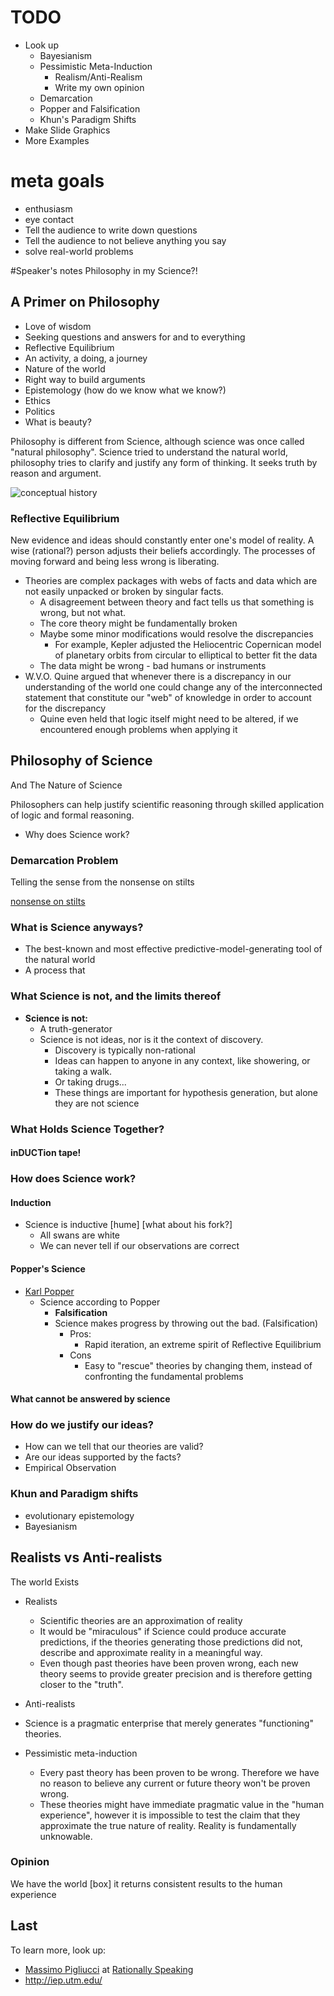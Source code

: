 # TODO
* Look up
	* Bayesianism
	* Pessimistic Meta-Induction
		* Realism/Anti-Realism
		* Write my own opinion
	* Demarcation
	* Popper and Falsification
	* Khun's Paradigm Shifts
* Make Slide Graphics
* More Examples

# meta goals

* enthusiasm
* eye contact
* Tell the audience to write down questions
* Tell the audience to not believe anything you say
* solve real-world problems

#Speaker's notes
Philosophy in my Science?!

## A Primer on Philosophy
* Love of wisdom
* Seeking questions and answers for and to everything
* Reflective Equilibrium
* An activity, a doing, a journey
* Nature of the world
* Right way to build arguments
* Epistemology (how do we know what we know?)
* Ethics
* Politics
* What is beauty?

Philosophy is different from Science, although science was once called "natural philosophy". Science tried to understand the natural world, philosophy tries to clarify and justify any form of thinking. It seeks truth by reason and argument.

![conceptual history](http://cl.ly/image/0k1n3x0Q1t0y/content)

### Reflective Equilibrium

New evidence and ideas should constantly enter one's model of reality. A wise (rational?) person adjusts their beliefs accordingly. The processes of moving forward and being less wrong is liberating.

* Theories are complex packages with webs of facts and data which are not easily unpacked or broken by singular facts.
	* A disagreement between theory and fact tells us that something is wrong, but not what.
	* The core theory might be fundamentally broken
	* Maybe some minor modifications would resolve the discrepancies
		* For example, Kepler adjusted the	Heliocentric Copernican model of planetary orbits from circular to elliptical to better fit the data
	* The data might be wrong - bad humans or instruments
* W.V.O. Quine argued that whenever there is a discrepancy in our understanding of the world one could change any of the interconnected statement that constitute our "web" of knowledge in order to account for the discrepancy
	* Quine even held that logic itself might need to be altered, if we encountered enough problems when applying it




## Philosophy of Science
And The Nature of Science

Philosophers can help justify scientific reasoning through skilled application of logic and formal reasoning.
* Why does Science work?

### Demarcation Problem

Telling the sense from the nonsense on stilts

[nonsense on stilts](http://www.amazon.com/Nonsense-Stilts-Tell-Science-Bunk/dp/0226667863)

### What is Science anyways?
* The best-known and most effective predictive-model-generating tool of the natural world
* A process that

### What Science is not, and the limits thereof
* **Science is not:**
	* A truth-generator
	* Science is not ideas, nor is it the context of discovery.
		* Discovery is typically non-rational
		* Ideas can happen to anyone in any context, like showering, or taking a walk.
		* Or taking drugs...
		* These things are important for hypothesis generation, but alone they are not science

### What Holds Science Together?

#### inDUCTion tape!

### How does Science work?

#### Induction

* Science is inductive \[hume] [what about his fork?]
	* All swans are white
	* We can never tell if our observations are correct

#### Popper's Science

* [Karl Popper](http://en.wikipedia.org/wiki/Karl_Popper "Wikipedia Entry: Karl Popper")
	* Science according to Popper
		* **Falsification**
		* Science makes progress by throwing out the bad. (Falsification)
			* Pros:
				* Rapid iteration, an extreme spirit of Reflective Equilibrium
			* Cons
				* Easy to "rescue" theories by changing them, instead of confronting the fundamental problems

#### What cannot be answered by science

### How do we justify our ideas?
* How can we tell that our theories are valid?
* Are our ideas supported by the facts?
* Empirical Observation


### Khun and Paradigm shifts


* evolutionary epistemology
* Bayesianism

## Realists vs Anti-realists

The world Exists

* Realists
	* Scientific theories are an approximation of reality
	* It would be "miraculous" if Science could produce accurate predictions, if the theories generating those predictions did not, describe and approximate reality in a meaningful way.
	* Even though past theories have been proven wrong, each new theory seems to provide greater precision and is therefore getting closer to the "truth".

* Anti-realists
 * Science is a pragmatic enterprise that merely generates "functioning" theories.
 * Pessimistic meta-induction
	 * Every past theory has been proven to be wrong. Therefore we have no reason to believe any current or future theory won't be proven wrong.
	 * These theories might have immediate pragmatic value in the "human experience", however it is impossible to test the claim that they approximate the true nature of reality. Reality is fundamentally unknowable.

### Opinion
We have the world [box] it returns consistent results to the human experience

## Last
To learn more, look up:
* [Massimo Pigliucci](http://en.wikipedia.org/wiki/Massimo_Pigliucci) at [Rationally Speaking](http://rationallyspeaking.blogspot.com/)
* http://iep.utm.edu/